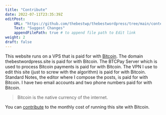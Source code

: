 ```yaml
---
title: "Contribute"
date: 2022-07-11T23:35:39Z
editPost:
    URL: "https://github.com/thebestwp/thebestwordpress/tree/main/content"
    Text: "Suggest Changes"
    appendFilePath: true # to append file path to Edit link
weight: 2
draft: false
---
```


This website runs on a VPS that is paid for with [Bitcoin](/detail/bitcoin).
The domain thebestwordpress.site is paid for with Bitcoin.
The BTCPay Server which is used to process Bitcoin payments is paid for with Bitcoin.
The VPN I use to edit this site (just to screw with the algorithm) is paid for with Bitcoin.
Standard Notes, the editor where I compose the posts, is paid for with Bitcoin.
I have two email accounts and two phone numbers paid for with Bitcoin.

> Bitcoin is the native currency of the internet.

You can [contribute](https://btcpay737660.lndyn.com/payment-requests/b56ac8bb-e25c-4f31-99c4-b47f348f0a17) to the monthly cost of running this site with Bitcoin.

